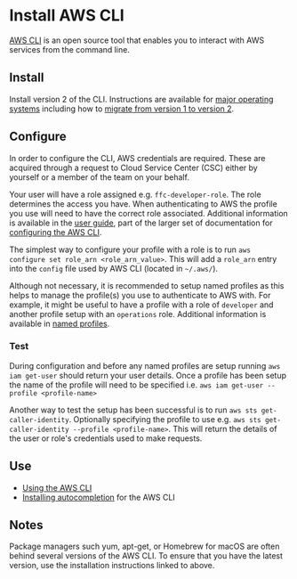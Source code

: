 # Install AWS CLI

[AWS CLI](https://docs.aws.amazon.com/cli/index.html) is an open source tool
that enables you to interact with AWS services from the command line.

## Install

Install version 2 of the CLI. Instructions are available for
[major operating systems](https://docs.aws.amazon.com/cli/latest/userguide/install-cliv2.html)
including how to
[migrate from version 1 to version 2](https://docs.aws.amazon.com/cli/latest/userguide/cli-chap-install.html#migrating).

## Configure

In order to configure the CLI, AWS credentials are required. These are acquired
through a request to Cloud Service Center (CSC) either by yourself or a member
of the team on your behalf.

Your user will have a role assigned e.g. `ffc-developer-role`. The role
determines the access you have. When authenticating to AWS the profile
you use will need to have the correct role associated.
Additional information is available in the
[user guide](https://docs.aws.amazon.com/cli/latest/userguide/cli-configure-role.html),
part of the larger set of documentation for
[configuring the AWS CLI](https://docs.aws.amazon.com/cli/latest/userguide/cli-chap-configure.html).

The simplest way to configure your profile with a role is to run
`aws configure set role_arn <role_arn_value>`. This will add a `role_arn` entry
into the `config` file used by AWS CLI (located in `~/.aws/`).

Although not necessary, it is recommended to setup named profiles as this helps
to manage the profile(s) you use to authenticate to AWS with.
For example, it might be useful to have a profile with a role of `developer`
and another profile setup with an `operations` role. Additional information is
available in
[named profiles](https://docs.aws.amazon.com/cli/latest/userguide/cli-configure-profiles.html).

### Test

During configuration and before any named profiles are setup running
`aws iam get-user` should return your user details.
Once a profile has been setup the name of the profile will need to be specified
i.e. `aws iam get-user --profile <profile-name>`

Another way to test the setup has been successful is to run
`aws sts get-caller-identity`. Optionally specifying the profile to use e.g.
`aws sts get-caller-identity --profile <profile-name>`. This will return the
details of the user or role's credentials used to make requests.

## Use

* [Using the AWS CLI](https://docs.aws.amazon.com/cli/latest/userguide/cli-chap-using.html)
* [Installing autocompletion](https://docs.aws.amazon.com/cli/latest/userguide/cli-configure-completion.html)
  for the AWS CLI

## Notes

Package managers such yum, apt-get, or Homebrew for macOS are often behind
several versions of the AWS CLI. To ensure that you have the latest version,
use the installation instructions linked to above.
